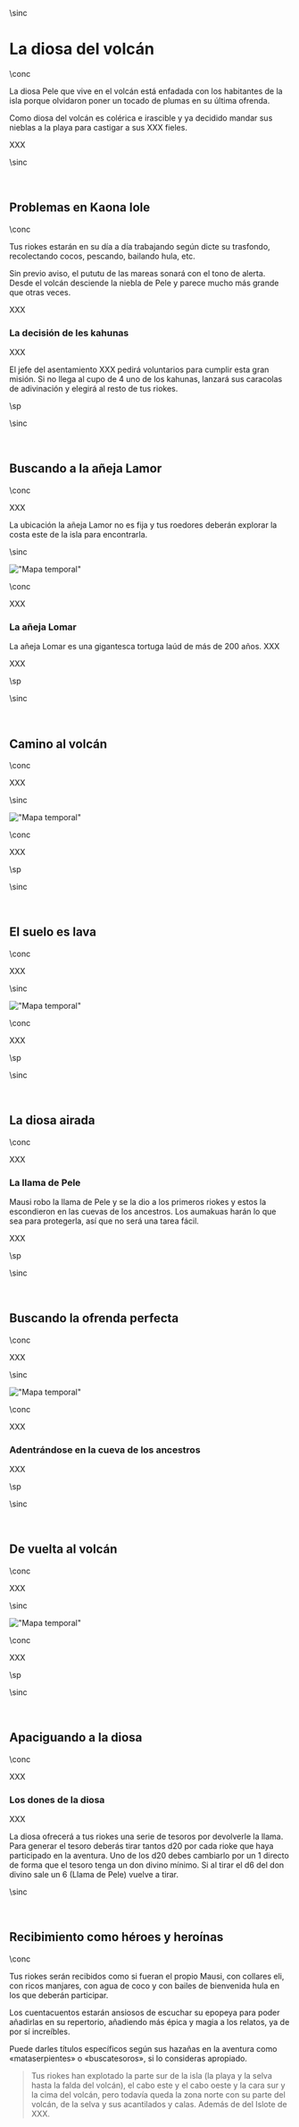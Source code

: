 \sinc

# La diosa del volcán

\conc

La diosa Pele que vive en el volcán está enfadada con los habitantes de la isla porque olvidaron poner un tocado de plumas en su última ofrenda.

Como diosa del volcán es colérica e irascible y ya decidido mandar sus nieblas a la playa para castigar a sus XXX fieles.

XXX

\sinc

&nbsp;

## Problemas en Kaona Iole

\conc

Tus riokes estarán en su día a día trabajando según dicte su trasfondo, recolectando cocos, pescando, bailando hula, etc.

Sin previo aviso, el pututu de las mareas sonará con el tono de alerta. Desde el volcán desciende la niebla de Pele y parece mucho más grande que otras veces.

XXX

### La decisión de les kahunas

XXX

El jefe del asentamiento XXX pedirá voluntarios para cumplir esta gran misión. Si no llega al cupo de 4 uno de los kahunas, lanzará sus caracolas de adivinación y elegirá al resto de tus riokes.

\sp

\sinc

&nbsp;

## Buscando a la añeja Lamor

\conc

XXX

La ubicación la añeja Lamor no es fija y tus roedores deberán explorar la costa este de la isla para encontrarla.

\sinc

!["Mapa temporal"](./images/mapas/mapa-vacio.png "Mapa temporal")

\conc

XXX

### La añeja Lomar

La añeja Lomar es una gigantesca tortuga laúd de más de 200 años. XXX

XXX

\sp

\sinc

&nbsp;

## Camino al volcán

\conc

XXX

\sinc

!["Mapa temporal"](./images/mapas/mapa-vacio.png "Mapa temporal")

\conc

XXX

\sp

\sinc

&nbsp;

## El suelo es lava

\conc

XXX

\sinc

!["Mapa temporal"](./images/mapas/mapa-vacio.png "Mapa temporal")

\conc

XXX

\sp

\sinc

&nbsp;

## La diosa airada

\conc

XXX

### La llama de Pele

Mausi robo la llama de Pele y se la dio a los primeros riokes y estos la escondieron en las cuevas de los ancestros. Los aumakuas harán lo que sea para protegerla, así que no será una tarea fácil.

XXX

\sp

\sinc

&nbsp;

## Buscando la ofrenda perfecta

\conc

XXX

\sinc

!["Mapa temporal"](./images/mapas/mapa-vacio.png "Mapa temporal")

\conc

XXX

### Adentrándose en la cueva de los ancestros

XXX

\sp

\sinc

&nbsp;

## De vuelta al volcán

\conc

XXX

\sinc

!["Mapa temporal"](./images/mapas/mapa-vacio.png "Mapa temporal")

\conc

XXX

\sp

\sinc

&nbsp;

## Apaciguando a la diosa

\conc

XXX

### Los dones de la diosa

XXX

La diosa ofrecerá a tus riokes una serie de tesoros por devolverle la llama. Para generar el tesoro deberás tirar tantos d20 por cada rioke que haya participado en la aventura. Uno de los d20 debes cambiarlo por un 1 directo de forma que el tesoro tenga un don divino mínimo. Si al tirar el d6 del don divino sale un 6 (Llama de Pele) vuelve a tirar. 

\sinc

&nbsp;

## Recibimiento como héroes y heroínas

\conc

Tus riokes serán recibidos como si fueran el propio Mausi, con collares eli, con ricos manjares, con agua de coco y con bailes de bienvenida hula en los que deberán participar.

Los cuentacuentos estarán ansiosos de escuchar su epopeya para poder añadirlas en su repertorio, añadiendo más épica y magia a los relatos, ya de por sí increíbles.

Puede darles títulos específicos según sus hazañas en la aventura como «mataserpientes» o «buscatesoros», si lo consideras apropiado.

> Tus riokes han explotado la parte sur de la isla (la playa y la selva hasta la falda del volcán), el cabo este y el cabo oeste y la cara sur y la cima del volcán, pero todavía queda la zona norte con su parte del volcán, de la selva y sus acantilados y calas. Además de del Islote de XXX.